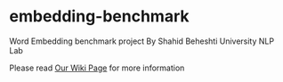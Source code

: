 # embedding-benchmark
Word Embedding benchmark project By Shahid Beheshti University NLP Lab

Please read [Our Wiki Page](https://github.com/sehsanm/embedding-benchmark/wiki) for more information
